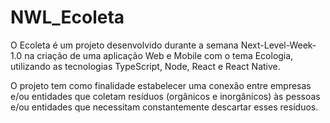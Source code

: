# NWL_Ecoleta
O Ecoleta é um projeto desenvolvido durante a semana Next-Level-Week-1.0 na criação de uma aplicação Web e Mobile com o tema Ecologia, 
utilizando as tecnologias TypeScript, Node, React e React Native.

O projeto tem como finalidade estabelecer uma conexão entre empresas e/ou entidades que coletam resíduos (orgânicos e inorgânicos) às 
pessoas e/ou entidades que necessitam constantemente descartar esses resíduos. 
